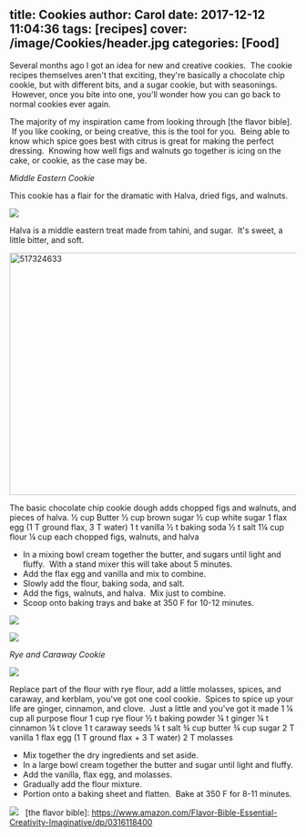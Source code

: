 title: Cookies
author: Carol
date: 2017-12-12 11:04:36
tags: [recipes]
cover: /image/Cookies/header.jpg
categories: [Food]
---
Several months ago I got an idea for new and creative cookies.  The cookie recipes themselves aren't that exciting, they're basically a chocolate chip cookie, but with different bits, and a sugar cookie, but with seasonings.  However, once you bite into one, you'll wonder how you can go back to normal cookies ever again.

The majority of my inspiration came from looking through [the flavor bible].  If you like cooking, or being creative, this is the tool for you.  Being able to know which spice goes best with citrus is great for making the perfect dressing.  Knowing how well figs and walnuts go together is icing on the cake, or cookie, as the case may be.

_Middle Eastern Cookie_

This cookie has a flair for the dramatic with Halva, dried figs, and walnuts.

![](/images/Cookies/IMG_2430.jpg)

Halva is a middle eastern treat made from tahini, and sugar.  It's sweet, a little bitter, and soft.

<img class="alignnone size-full wp-image-84" src="https://carolscreation.files.wordpress.com/2017/11/517324633.jpg" alt="517324633" width="640" height="426" />

The basic chocolate chip cookie dough adds chopped figs and walnuts, and pieces of halva.
½ cup Butter
½ cup brown sugar
½ cup white sugar
1 flax egg (1 T ground flax, 3 T water)
1 t vanilla
½ t baking soda
½ t salt
1¼ cup flour
¼ cup each chopped figs, walnuts, and halva


- In a mixing bowl cream together the butter, and sugars until light and fluffy.  With a stand mixer this will take about 5 minutes.
- Add the flax egg and vanilla and mix to combine.
- Slowly add the flour, baking soda, and salt.
- Add the figs, walnuts, and halva.  Mix just to combine.
- Scoop onto baking trays and bake at 350 F for 10-12 minutes.

![](/images/Cookies/IMG_2438.jpg)

![](/images/Cookies/IMG_20171124_234759.jpg)

_Rye and Caraway Cookie_

![](/images/Cookies/IMG_20171124_235410.jpg)

Replace part of the flour with rye flour, add a little molasses, spices, and caraway, and kerblam, you've got one cool cookie.  Spices to spice up your life are ginger, cinnamon, and clove.  Just a little and you've got it made
1 ¼ cup all purpose flour
1 cup rye flour
½ t baking powder
¼ t ginger
¼ t cinnamon
¼ t clove
1 t caraway seeds
¼ t salt
¾ cup butter
¾ cup sugar
2 T vanilla
1 flax egg (1 T ground flax + 3 T water)
2 T molasses

- Mix together the dry ingredients and set aside.
- In a large bowl cream together the butter and sugar until light and fluffy.
- Add the vanilla, flax egg, and molasses.
- Gradually add the flour mixture.
- Portion onto a baking sheet and flatten.  Bake at 350 F for 8-11 minutes.

![](/images/Cookies/IMG_2436-Edit.jpg)
 
[the flavor bible]: https://www.amazon.com/Flavor-Bible-Essential-Creativity-Imaginative/dp/0316118400
